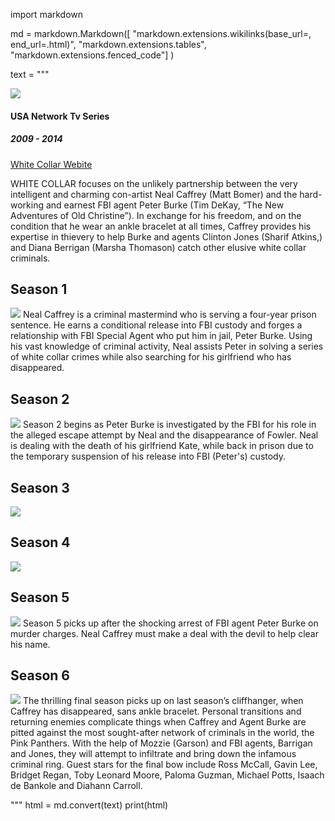 
import markdown 

md = markdown.Markdown([
    "markdown.extensions.wikilinks(base_url=, end_url=.html)",
    "markdown.extensions.tables",
    "markdown.extensions.fenced_code"]
)

text = """

![](https://upload.wikimedia.org/wikipedia/commons/0/06/White_Collar_2009_logo.svg)

#### USA Network Tv Series
#####  2009 - 2014

[White Collar Webite](http://www.usanetwork.com/whitecollar)


WHITE COLLAR focuses on the unlikely partnership between the very intelligent and charming con-artist Neal Caffrey (Matt Bomer) and the hard-working and earnest FBI agent Peter Burke (Tim DeKay, “The New Adventures of Old Christine”).  In exchange for his freedom, and on the condition that he wear an ankle bracelet at all times, Caffrey provides his expertise in thievery to help Burke and agents Clinton Jones (Sharif Atkins,) and Diana Berrigan (Marsha Thomason) catch other elusive white collar criminals. 



## Season 1  
![](https://img.yescdn.ru/2016/07/05/poster/ae95ba86f31b83d1509bcb0ab507736e-white-collar-season-1-1467737925.jpg) 
Neal Caffrey is a criminal mastermind who is serving a four-year prison sentence. He earns a conditional release into FBI custody and forges a relationship with FBI Special Agent who put him in jail, Peter Burke. Using his vast knowledge of criminal activity, Neal assists Peter in solving a series of white collar crimes while also searching for his girlfriend who has disappeared.


## Season 2
![](https://vignette1.wikia.nocookie.net/whitecollar/images/2/2b/WhiteCollarS2-5.jpg/revision/latest?cb=20101221235706) 
Season 2 begins as Peter Burke is investigated by the FBI for his role in the alleged escape attempt by Neal and the disappearance of Fowler. Neal is dealing with the death of his girlfriend Kate, while back in prison due to the temporary suspension of his release into FBI (Peter's) custody.


## Season 3
![](https://vignette2.wikia.nocookie.net/whitecollar/images/5/5c/S3poster.jpg/revision/latest?cb=20110507123152) 

## Season 4
![](https://vignette1.wikia.nocookie.net/whitecollar/images/2/26/S4Poster2.jpg/revision/latest?cb=20120613165115) 

## Season 5
![](https://vignette1.wikia.nocookie.net/whitecollar/images/a/a6/S5Poster.jpg/revision/latest?cb=20131003212440) 
Season 5 picks up after the shocking arrest of FBI agent Peter Burke on murder charges. Neal Caffrey must make a deal with the devil to help clear his name.

## Season 6
![](https://vignette1.wikia.nocookie.net/whitecollar/images/0/0f/S6-Promo.jpg/revision/latest?cb=20140912184645) 
The thrilling final season picks up on last season’s cliffhanger, when Caffrey has disappeared, sans ankle bracelet. Personal transitions and returning enemies complicate things when Caffrey and Agent Burke are pitted against the most sought-after network of criminals in the world, the Pink Panthers. With the help of Mozzie (Garson) and FBI agents, Barrigan and Jones, they will attempt to infiltrate and bring down the infamous criminal ring. Guest stars for the final bow include Ross McCall, Gavin Lee, Bridget Regan, Toby Leonard Moore, Paloma Guzman, Michael Potts, Isaach de Bankole and Diahann Carroll.

"""
html = md.convert(text)
print(html)
